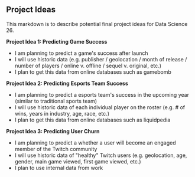 ## Project Ideas 

This markdown is to describe potential final project ideas for Data Science 26.

**Project Idea 1: Predicting Game Success**

- I am planning to predict a game's success after launch
- I will use historic data (e.g. publisher / geolocation / month of release / number of players / online v. offline / sequel v. original, etc.) 
- I plan to get this data from online databases such as  gamebomb

**Project Idea 2: Predicting Esports Team Success**

- I am planning to predict a esports team's success in the upcoming year (similar to traditional sports team)
- I will use historic data of each individual player on the roster (e.g. # of wins, years in industry, age, race, etc.)
- I plan to get this data from online databases such as  liquidpedia

**Project Idea 3: Predicting User Churn**

- I am planning to predict a whether a user will become an engaged member of the Twitch community
- I will use historic data of "healthy" Twitch users (e.g. geolocation, age, gender, main game viewed, first game viewed, etc.)
- I plan to use internal data from work